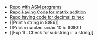 - [Repo with ASM programs](https://github.com/jacobjohn2016/8086-Programs)
- [Repo Having Code for matrix addition](https://github.com/kingspp/8086-MicroProcessor)
- [Repo having code for decimal to hex](https://github.com/rajmehta18/8086programming)
- [[Print a string in 8086]]
- [[Print a number under 10 in 8086]]
- [[Exp 11 : Check for substring in a string]]